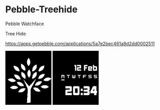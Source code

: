 # Pebble-Treehide
Pebble Watchface

Tree Hide

https://apps.getpebble.com/applications/5a7e2bec461a8d2dd0002511

![ScreenShot](/resources/images/screenshot_screenface.png)
![ScreenShot](/resources/images/screenshot_watchface.png)

